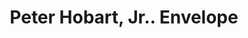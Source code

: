 ---
doi: 10.7916/D8Z339W8
date_other: unknown
date_other_textual: unknown
form: printed ephemera
genre:
- Envelopes
name:
- Peter Hobart, Jr.
- Harvard Block
object_in_context_url: https://biggert.cul.columbia.edu/items/view/ave_biggert_01794
subject_hierarchical_geographic:
- Boston, Massachusetts, United States
subject_name:
- Peter Hobart, Jr.
- Harvard Block
title: Peter Hobart, Jr.. Envelope
sort_title: Peter Hobart, Jr.. Envelope
call_number: ave_biggert_01794
coordinates:
- 42.35805555555556,-71.06361111111111
pid: ave_biggert_01794
identifiers: ave_biggert_01794
thumbnail: https://derivativo-2.library.columbia.edu/iiif/2/ldpd:490828/full/!256,256/0/native.jpg
permalink: /biggert/ave_biggert_01794/
layout: iiif-image-page
---